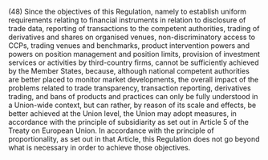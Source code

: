 (48) Since the objectives of this Regulation, namely to establish uniform requirements relating to financial instruments in relation to disclosure of trade data, reporting of transactions to the competent authorities, trading of derivatives and shares on organised venues, non-discriminatory access to CCPs, trading venues and benchmarks, product intervention powers and powers on position management and position limits, provision of investment services or activities by third-country firms, cannot be sufficiently achieved by the Member States, because, although national competent authorities are better placed to monitor market developments, the overall impact of the problems related to trade transparency, transaction reporting, derivatives trading, and bans of products and practices can only be fully understood in a Union-wide context, but can rather, by reason of its scale and effects, be better achieved at the Union level, the Union may adopt measures, in accordance with the principle of subsidiarity as set out in Article 5 of the Treaty on European Union. In accordance with the principle of proportionality, as set out in that Article, this Regulation does not go beyond what is necessary in order to achieve those objectives.